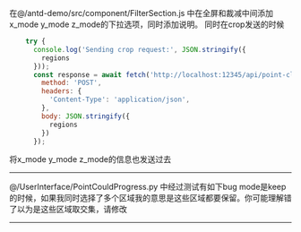 在@/antd-demo/src/component/FilterSection.js 中在全屏和裁减中间添加 x_mode y_mode z_mode的下拉选项，同时添加说明。
同时在crop发送的时候
```js
    try {
      console.log('Sending crop request:', JSON.stringify({
        regions
      }));
      const response = await fetch('http://localhost:12345/api/point-cloud/crop', {
        method: 'POST',
        headers: {
          'Content-Type': 'application/json',
        },
        body: JSON.stringify({
          regions
        })
      });
```
将x_mode y_mode z_mode的信息也发送过去

-----------------------

@/UserInterface/PointCouldProgress.py 中经过测试有如下bug
mode是keep的时候，如果我同时选择了多个区域我的意思是这些区域都要保留。你可能理解错了以为是这些区域取交集，请修改


--------------